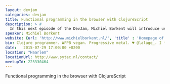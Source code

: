 ```yaml
---
layout: devjam
categories: devjam
title: Functional programming in the browser with ClojureScript
description: > #
  In this next episode of the DevJam, Michiel Borkent will introduce us to the world of ClojureScript, a new addition to the Frontend Development landscape which delivers functional programming and powerful abstractions to develop complex web applications without drowning in an ocean of callbacks.
speaker: Michiel Borkent
website: {url: 'http://www.michielborkent.nl/', 'title' : 'Homepage of Michiel Borkent'}
bio: Clojure programmer. WFPB vegan. Progressive metal. ♥ @lalage_. I follow back using lists.
date:   2015-07-29 17:00:00 +0200
location: "Haarlem"
locationUrl: http://www.sytac.nl/contact/
meetupId: 223330464
---
```

Functional programming in the browser with ClojureScript
